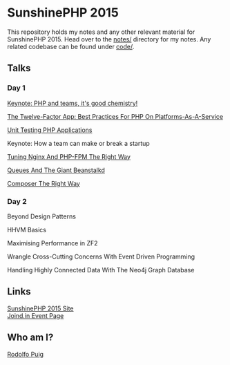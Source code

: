 # SunshinePHP 2015

This repository holds my notes and any other relevant material for SunshinePHP 2015. Head over to the [notes/](notes) directory for my notes. Any related codebase can be found under [code/](code).

## Talks

### Day 1

[Keynote: PHP and teams, it's good chemistry!](notes/keynote-rasmus.md)

[The Twelve-Factor App: Best Practices For PHP On Platforms-As-A-Service](notes/the-twelve-factor-app.md)

[Unit Testing PHP Applications](notes/unit-testing-php-applications.md)

Keynote: How a team can make or break a startup

[Tuning Nginx And PHP-FPM The Right Way](notes/tuning-nginx-and-php-fpm.md)

[Queues And The Giant Beanstalkd](notes/queues-and-the-giant-beanstalkd.md)

[Composer The Right Way](notes/composer-the-right-way.md)

### Day 2

Beyond Design Patterns

HHVM Basics

Maximising Performance in ZF2

Wrangle Cross-Cutting Concerns With Event Driven Programming

Handling Highly Connected Data With The Neo4j Graph Database

## Links

[SunshinePHP 2015 Site][1]  
[Joind.in Event Page][2]  

## Who am I?

[Rodolfo Puig][3]  

[1]: http://2015.sunshinephp.com/
[2]: http://joind.in/event/view/2571
[3]: https://about.me/rudisimo
